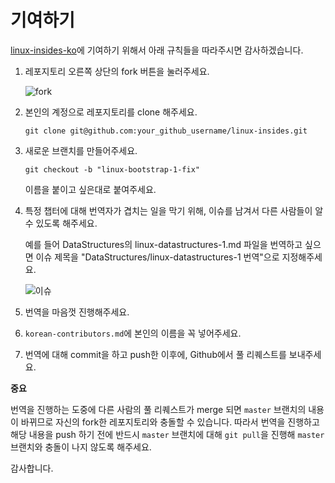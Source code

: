 기여하기
================================================================================

[linux-insides-ko](https://github.com/junsooo/linux-insides-ko)에 기여하기 위해서 아래 규칙들을 따라주시면 감사하겠습니다.

1. 레포지토리 오른쪽 상단의 fork 버튼을 눌러주세요.

    ![fork](https://docs.github.com/assets/images/help/repository/fork_button.jpg)

2. 본인의 계정으로 레포지토리를 clone 해주세요.

    ```
    git clone git@github.com:your_github_username/linux-insides.git
    ```

3. 새로운 브랜치를 만들어주세요.

    ```
    git checkout -b "linux-bootstrap-1-fix"
    ```
    이름을 붙이고 싶은대로 붙여주세요.

4. 특정 챕터에 대해 번역자가 겹치는 일을 막기 위해, 이슈를 남겨서 다른 사람들이 알 수 있도록 해주세요.
    
    예를 들어 DataStructures의 linux-datastructures-1.md 파일을 번역하고 싶으면
    이슈 제목을 "DataStructures/linux-datastructures-1 번역"으로 지정해주세요.
    
    ![이슈](https://github.com/junsooo/linux-insides-ko/blob/master/issue_example.PNG)

5. 번역을 마음껏 진행해주세요.

6. `korean-contributors.md`에 본인의 이름을 꼭 넣어주세요.

7. 번역에 대해 commit을 하고 push한 이후에, Github에서 풀 리퀘스트를 보내주세요.

**중요**

번역을 진행하는 도중에 다른 사람의 풀 리퀘스트가 merge 되면 `master` 브랜치의 내용이 바뀌므로 자신의 fork한 레포지토리와 충돌할 수 있습니다. 따라서 번역을 진행하고 해당 내용을 push 하기 전에 반드시 `master` 브랜치에 대해 `git pull`을 진행해 `master` 브랜치와 충돌이 나지 않도록 해주세요. 

감사합니다.
